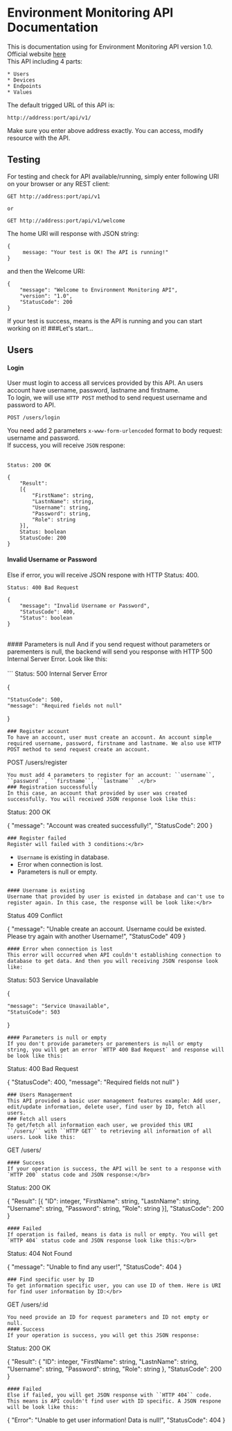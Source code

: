 # Environment Monitoring API Documentation

This is documentation using for Environment Monitoring API version 1.0.</br>
Official website [here](http://hueic.edu.vn) </br>
This API including 4 parts:
</br>
```
* Users
* Devices
* Endpoints
* Values
```

The default trigged URL of this API is:</br>
```
http://address:port/api/v1/
```
Make sure you enter above address exactly. You can access, modify resource with the API.<br>
## Testing
For testing and check for API available/running, simply enter following URI on your browser or any REST client:
```
GET http://address:port/api/v1

or

GET http://address:port/api/v1/welcome
```
The home URI will response with JSON string:
```
{
     message: "Your test is OK! The API is running!"
}
```
and then the Welcome URI:
```
{
    "message": "Welcome to Environment Monitoring API",
    "version": "1.0",
    "StatusCode": 200
}
```
If your test is success, means is the API is running and you can start working on it!
###Let's start...
## Users
#### Login
User must login to access all services provided by this API. An users account have username, password, lastname and firstname.</br>
To login, we will use ``HTTP POST`` method to send request username and password to API.
```
POST /users/login
```
You need add 2 parameters ``x-www-form-urlencoded`` format to body request: username and password.</br>
If success, you will receive ``JSON`` respone:</br></br>
```
Status: 200 OK

{
    "Result":
    [{
        "FirstName": string,
        "LastnName": string,
        "Username": string,
        "Password": string,
        "Role": string
    }],
    Status: boolean
    StatusCode: 200
}
```

#### Invalid Username or Password
Else if error, you will receive JSON respone with HTTP Status: 400.
```
Status: 400 Bad Request

{
    "message": "Invalid Username or Password",
    "StatusCode": 400,
    "Status": boolean
} 
```
</br>
#### Parameters is null
And if you send request without parameters or parementers is null, the backend will send you response with HTTP 500 Internal Server Error. Look like this:</br><br>
```
Status: 500 Internal Server Error

{
    
    "StatusCode": 500,
    "message": "Required fields not null"
}
```
### Register account
To have an account, user must create an account. An account simple required username, password, firstname and lastname. We also use HTTP POST method to send request create an account.
```
POST /users/register
```
You must add 4 parameters to register for an account: ``username``, ``password``, ``firstname``, ``lastname`` .</br>
### Registration successfully
In this case, an account that provided by user was created successfully. You will received JSON response look like this:
```
Status: 200 OK

{
	"message": "Account was created successfully!",
	"StatusCode": 200
}
```
### Register failed
Register will failed with 3 conditions:</br>
```
* ``Username`` is existing in database.
* Error when connection is lost.
* Parameters is null or empty.
```

#### Username is existing
Username that provided by user is existed in database and can't use to register again. In this case, the response will be look like:</br>
```
Status 409 Conflict

{
	"message": "Unable create an account. Username could be existed. Please try again with another Username!",
	"StatusCode" 409
}
```
#### Error when connection is lost
This error will occurred when API couldn't establishing connection to database to get data. And then you will receiving JSON response look like:
```
Status: 503 Service Unavailable

{
    
    "message": "Service Unavailable",
    "StatusCode": 503
}
```
#### Parameters is null or empty
If you don't provide parameters or parementers is null or empty string, you will get an error `HTTP 400 Bad Request` and response will be look like this:
```
Status: 400 Bad Request

{
    "StatusCode": 400,
    "message": "Required fields not null"
}
```
### Users Managerment
This API provided a basic user management features example: Add user, edit/update information, delete user, find user by ID, fetch all users.
### Fetch all users
To get/fetch all information each user, we provided this URI ``/users/`` with ``HTTP GET`` to retrieving all information of all users. Look like this:
```
GET /users/
```
#### Success
If your operation is success, the API will be sent to a response with `HTTP 200` status code and JSON response:</br>
```
Status: 200 OK

{
    "Result": 
    [{
        "ID": integer,
        "FirstName": string,
        "LastnName": string,
        "Username": string,
        "Password": string,
        "Role": string
    }], 
    "StatusCode": 200
}
```
#### Failed
If operation is failed, means is data is null or empty. You will get `HTTP 404` status code and JSON response look like this:</br>
```
Status: 404 Not Found

{
    "message": "Unable to find any user!",
    "StatusCode": 404
}
```
### Find specific user by ID
To get information specific user, you can use ID of them. Here is URI for find user information by ID:</br>
```
GET /users/:id
```
You need provide an ID for request parameters and ID not empty or null.
#### Success
If your operation is success, you will get this JSON response:
```
Status: 200 OK

{
    "Result":
    {
        "ID": integer,
        "FirstName": string,
        "LastnName": string,
        "Username": string,
        "Password": string,
        "Role": string
    },
    "StatusCode": 200
}
```
#### Failed
Else if failed, you will get JSON response with ``HTTP 404`` code. This means is API couldn't find user with ID specific. A JSON respone will be look like this:
```
{
    "Error": "Unable to get user information! Data is null!",
    "StatusCode": 404
}
```